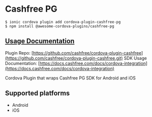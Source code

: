 # Cashfree PG

```
$ ionic cordova plugin add cordova-plugin-cashfree-pg
$ npm install @awesome-cordova-plugins/cashfree-pg
```

## [Usage Documentation](https://danielsogl.gitbook.io/awesome-cordova-plugins/plugins/cashfree-pg/)

Plugin Repo: [https://github.com/cashfree/cordova-plugin-cashfree](https://github.com/cashfree/cordova-plugin-cashfree.git)
SDK Usage Documentation: [https://docs.cashfree.com/docs/cordova-integration](https://docs.cashfree.com/docs/cordova-integration)

Cordova Plugin that wraps Cashfree PG SDK for Android and iOS

## Supported platforms

  - Android
  - iOS
  


